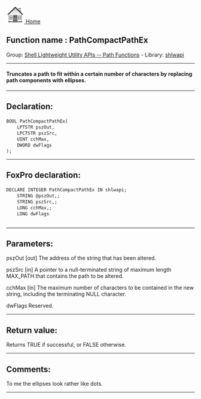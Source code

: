 [<img src="../../images/home.png"> Home ](https://github.com/VFPX/Win32API)  

## Function name : PathCompactPathEx
Group: [Shell Lightweight Utility APIs -- Path Functions](../../functions_group.md#Shell_Lightweight_Utility_APIs_--_Path_Functions)  -  Library: [shlwapi](../../libraries.md#shlwapi)  
***  


#### Truncates a path to fit within a certain number of characters by replacing path components with ellipses.
***  


## Declaration:
```foxpro  
BOOL PathCompactPathEx(
	LPTSTR pszOut,
	LPCTSTR pszSrc,
	UINT cchMax,
	DWORD dwFlags
);  
```  
***  


## FoxPro declaration:
```foxpro  
DECLARE INTEGER PathCompactPathEx IN shlwapi;
	STRING @pszOut,;
	STRING pszSrc,;
	LONG cchMax,;
	LONG dwFlags
  
```  
***  


## Parameters:
pszOut
[out] The address of the string that has been altered.

pszSrc
[in] A pointer to a null-terminated string of maximum length MAX_PATH that contains the path to be altered.

cchMax
[in] The maximum number of characters to be contained in the new string, including the terminating NULL character.

dwFlags
Reserved.
  
***  


## Return value:
Returns TRUE if successful, or FALSE otherwise.
  
***  


## Comments:
To me the ellipses look rather like dots.  
  
***  


